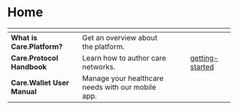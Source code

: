 # Home

<table data-view="cards"><thead><tr><th></th><th></th><th></th><th data-hidden data-card-cover data-type="files"></th><th data-hidden data-card-target data-type="content-ref"></th></tr></thead><tbody><tr><td><strong>What is Care.Platform?</strong></td><td>Get an overview about the platform.</td><td></td><td></td><td></td></tr><tr><td><strong>Care.Protocol Handbook</strong></td><td>Learn how to author care networks.</td><td></td><td></td><td><a href="care.protocol-handbook/getting-started/">getting-started</a></td></tr><tr><td><strong>Care.Wallet User Manual</strong></td><td>Manage your healthcare needs with our mobile app.</td><td></td><td></td><td></td></tr></tbody></table>
